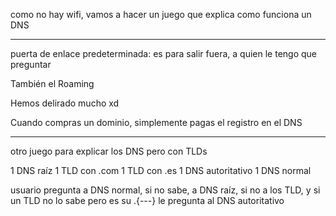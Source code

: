 como no hay wifi, vamos a hacer un juego que explica como funciona un DNS

---

puerta de enlace predeterminada: es para salir fuera, a quien le tengo que preguntar

También el Roaming

Hemos delirado mucho xd

Cuando compras un dominio, simplemente pagas el registro en el DNS

---

otro juego para explicar los DNS pero con TLDs

1 DNS raíz
1 TLD con .com
1 TLD con .es
1 DNS autoritativo
1 DNS normal


usuario pregunta a DNS normal, si no sabe, a DNS raíz, si no a los TLD, y si un TLD no lo sabe pero es su .{---} le pregunta al DNS autoritativo

